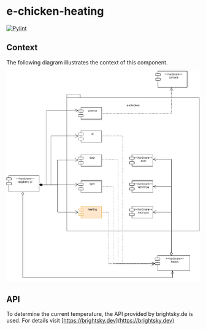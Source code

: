 # e-chicken-heating

[![Pylint](https://github.com/ronnyfriedland/e-chicken-heating/actions/workflows/pylint.yml/badge.svg)](https://github.com/ronnyfriedland/e-chicken-heating/actions/workflows/pylint.yml)

## Context

The following diagram illustrates the context of this component.

![](readme/e-chicken.drawio.png)

## API

To determine the current temperature, the API provided by brightsky.de is used.
For details visit [https://brightsky.dev](https://brightsky.dev)
